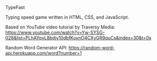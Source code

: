 TypeFast

Typing speed game written in HTML, CSS, and JavaScript.

Based on YouTube video tutorial by Traversy Media: https://www.youtube.com/watch?v=Yw-SYSG-028&list=PLhAYqyL8bdjy10dbfKoxnO4CXyGR9quCs&index=30&t=0s

Random Word Generator API: https://random-word-api.herokuapp.com/word?number=1
